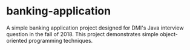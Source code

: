 # banking-application
A simple banking application project designed for DMI's Java interview question in the fall of 2018.  This project demonstrates simple object-oriented programming techniques.
